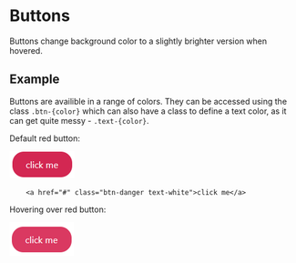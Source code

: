 
# Buttons

Buttons change background color to a slightly brighter version when hovered.

## Example

Buttons are availible in a range of colors. They can be accessed using the class `.btn-{color}` which can also have a class to define a text color, as it can get quite messy - `.text-{color}`.

Default red button:

![Red Button not hovered](../assets/buttons_component_example.png)

```
	<a href="#" class="btn-danger text-white">click me</a>
```

Hovering over red button:

![Red Button hovered](../assets/buttons_component_example_hover.png)